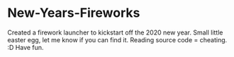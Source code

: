 # New-Years-Fireworks
Created a firework launcher to kickstart off the 2020 new year. Small little easter egg, let me know if you can find it. Reading source code = cheating. :D Have fun.
